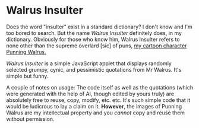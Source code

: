 # Walrus Insulter
Does the word "insulter" exist in a standard dictionary? I don't know and I'm too bored to search. But the name *Walrus Insulter* definitely does, in my dictionary. Obviously for those who know him, Walrus Insulter refers to none other than the supreme overlard [sic] of puns, [my cartoon character Punning Walrus. ](https://blog.homeforfiction.com/2023/10/23/punning-walrus/)

*Walrus Insulter* is a simple JavaScript applet that displays randomly selected grumpy, cynic, and pessimistic quotations from Mr Walrus. It's simple but funny. 

A couple of notes on usage: The code itself as well as the quotations (which were generated with the help of AI, though edited by yours truly) are absolutely free to reuse, copy, modify, etc. etc. It's such simple code that it would be ludicrous to lay a claim on it. **However**, the images of Punning Walrus are my intellectual property and you *cannot* copy and reuse them without permission. 
